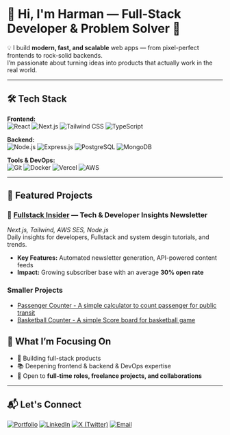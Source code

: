 # 👋 Hi, I'm Harman — Full-Stack Developer & Problem Solver 🚀

💡 I build **modern, fast, and scalable** web apps — from pixel-perfect frontends to rock-solid backends.  
I’m passionate about turning ideas into products that actually work in the real world.  

---

## 🛠 Tech Stack

**Frontend:**  
![React](https://img.shields.io/badge/React-20232A?style=flat&logo=react&logoColor=61DAFB)
![Next.js](https://img.shields.io/badge/Next.js-000?style=flat&logo=nextdotjs&logoColor=fff)
![Tailwind CSS](https://img.shields.io/badge/Tailwind_CSS-38B2AC?style=flat&logo=tailwind-css&logoColor=white)
![TypeScript](https://img.shields.io/badge/TypeScript-007ACC?style=flat&logo=typescript&logoColor=white)

**Backend:**  
![Node.js](https://img.shields.io/badge/Node.js-339933?style=flat&logo=nodedotjs&logoColor=white)
![Express.js](https://img.shields.io/badge/Express.js-000000?style=flat&logo=express&logoColor=white)
![PostgreSQL](https://img.shields.io/badge/PostgreSQL-316192?style=flat&logo=postgresql&logoColor=white)
![MongoDB](https://img.shields.io/badge/MongoDB-4EA94B?style=flat&logo=mongodb&logoColor=white)

**Tools & DevOps:**  
![Git](https://img.shields.io/badge/Git-F05032?style=flat&logo=git&logoColor=white)
![Docker](https://img.shields.io/badge/Docker-2496ED?style=flat&logo=docker&logoColor=white)
![Vercel](https://img.shields.io/badge/Vercel-000000?style=flat&logo=vercel&logoColor=white)
![AWS](https://img.shields.io/badge/AWS-232F3E?style=flat&logo=amazonaws&logoColor=white)

---

## 📌 Featured Projects

### 🔹 [Fullstack Insider](https://fullstackinsider.com) — Tech & Developer Insights Newsletter  
*Next.js, Tailwind, AWS SES, Node.js*  
Daily insights for developers, Fullstack and system desgin tutorials, and trends.  
- **Key Features:** Automated newsletter generation, API-powered content feeds  
- **Impact:** Growing subscriber base with an average **30% open rate**

### Smaller Projects
- [Passenger Counter - A simple calculator to count passenger for public transit](https://github.com/codeharman/Passenger-Counter)
- [Basketball Counter - A simple Score board for basketball game](https://github.com/codeharman/Basketball-Scoreboard)

## 🎯 What I’m Focusing On
- 🔨 Building full-stack products  
- 📚 Deepening frontend & backend & DevOps expertise  
- 💼 Open to **full-time roles, freelance projects, and collaborations**

---

## 📬 Let's Connect
[![Portfolio](https://img.shields.io/badge/Portfolio-000?style=flat&logo=About.me&logoColor=white)](https://codeharman.vercel.app/)
[![LinkedIn](https://img.shields.io/badge/LinkedIn-0A66C2?style=flat&logo=linkedin&logoColor=white)](https://www.linkedin.com/in/codeharman/)
[![X (Twitter)](https://img.shields.io/badge/X%20(Twitter)-000000?style=flat&logo=x&logoColor=white)](https://x.com/codeharmann)
[![Email](https://img.shields.io/badge/Email-D14836?style=flat&logo=gmail&logoColor=white)](mailto:iamsingh.hj@email.com)
